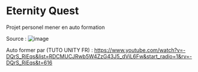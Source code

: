 # Eternity Quest
 Projet personel mener en auto formation 
 
 Source :
![image](https://user-images.githubusercontent.com/82297355/160216837-74ba2bbc-ed2d-4c94-882e-47dbe6093117.png)


Auto former par (TUTO UNITY FR) : https://www.youtube.com/watch?v=-DQrS_RiEqs&list=RDCMUCJRwb5W4ZzG43J5_dViL6Fw&start_radio=1&rv=-DQrS_RiEqs&t=616
